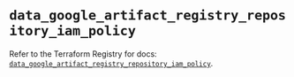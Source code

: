 # `data_google_artifact_registry_repository_iam_policy`

Refer to the Terraform Registry for docs: [`data_google_artifact_registry_repository_iam_policy`](https://registry.terraform.io/providers/hashicorp/google-beta/6.35.0/docs/data-sources/google_artifact_registry_repository_iam_policy).

